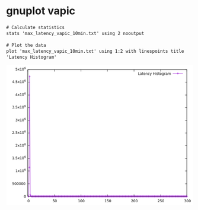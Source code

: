 # gnuplot vapic
```
# Calculate statistics
stats 'max_latency_vapic_10min.txt' using 2 nooutput

# Plot the data
plot 'max_latency_vapic_10min.txt' using 1:2 with linespoints title 'Latency Histogram'
```

![gnuplot_max_latency_vapic.png](gnuplot_max_latency_vapic.png)